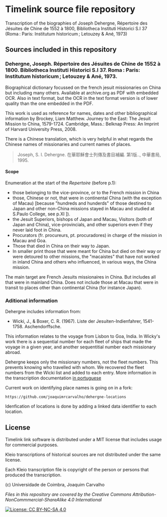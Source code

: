 # Timelink source file repository

Transcription of the biographies of Joseph Dehergne, Répertoire des Jésuites de Chine de 1552 à 1800, Bibliotheca Instituti Historici S.I 37 (Roma : Paris: Institutum historicum ; Letouzey & Ané, 1973)

## Sources included in this repository
### Dehergne, Joseph. Répertoire des Jésuites de Chine de 1552 à 1800. Bibliotheca Instituti Historici S.I 37. Roma : Paris: Institutum historicum ; Letouzey & Ané, 1973. ###

Biographical dictionary focussed on the french jesuit missionaries on China but including many others. Available at archive.org as PDF with embedded OCR. Also in text format, but the OCR in the text format version is of lower quality than the one embedded in the PDF.

This work is used as reference for names, dates and other bibliographical information by Brockey, Liam Matthew. Journey to the East: The Jesuit Mission to China, 1579-1724. Cambridge, Mass.: Belknap Press: An Imprint of Harvard University Press, 2008.

There is a Chinese translation, which is very helpful in what regards the Chinese names of missionaries and current names of places. 

> Joseph, S. I. Dehergne. 在華耶穌會士列傳及書目補編. 第1版.., 中華書局, 1995.


#### Scope ####

Enumeration at the start of the _Repertoire_ (before p.1):
* those belonging to the vice-province, or to the French mission in China
* those, Chinese or not, that were in continental China (with the exception of Macau) [because "hundreds and hunderds" of those destined to Japan and other non-China missions stayed in Macau and studied at S.Paulo College, see p.XI ]).
* the Jesuit Superiors, bishops of Japan and Macau, Visitors (both of Japan and China), vice-provincials, and other superiors even if they never laid foot in China.
* Procurators (fr. procureurs, pt. procuradores) in charge of the mission in Macau and Goa.
* Those that died in China on their way to Japan.
* In smaller print those that were meant for China but died on their way or were detoured to other missions, the "macaistes" that have not worked in inland China and others who influenced, in various ways, the China mission.

The main target are French Jesuits missionaires in China. But includes all that were in mainland China.
Does not include those at Macau that were in transit to places other than continental China (for instance Japan).

### Aditional information ###

Dehergne includes information from:

* Wicki, J., & Boxer, C. R. (1967). Liste der Jesuiten-Indienfahrer, 1541-1758. Aschendorffsche.

This information relates to the voyage from Lisbon to Goa, India. In Wicky's work there is a sequential number for each fleet of ships that made the voyage in a given
year, and another sequentitial number each missionary abroad.

Dehergne keeps only the missionary numbers, not the fleet numbers. This prevents knowing
who travelled with whom. We recovered the fleet numbers from the Wicki list and
added to each entry. More information in the 
transcription documentation [in portuguese](./extras/doc/Dehergne_transcription_format.md)


Current work on identifying place names is going
on in a fork:

    https://github.com/joaquimrcarvalho/dehergne-locations 


Idenfication of locations is done by adding a linked data identifier to each location.

## License

Timelink link software is distributed under a MIT license that includes usage for commercial purposes. 

Kleio transcriptions of historical sources are not distributed under the same license. 

Each Kleio transcription file is copyright of the person or persons that produced the transcription.

(c) Universidade de Coimbra, Joaquim Carvalho

_Files in this repository are covered by the Creative Commons 
Attribution-NonCommmercial-ShareAlike 4.0 International_

[![License: CC BY-NC-SA 4.0](https://licensebuttons.net/l/by-nc-sa/4.0/80x15.png)](https://creativecommons.org/licenses/by-nc-sa/4.0/)
